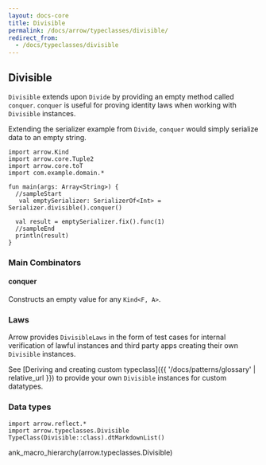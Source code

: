 ```yaml
---
layout: docs-core
title: Divisible
permalink: /docs/arrow/typeclasses/divisible/
redirect_from:
  - /docs/typeclasses/divisible
---
```


## Divisible




`Divisible` extends upon `Divide` by providing an empty method called `conquer`.
`conquer` is useful for proving identity laws when working with `Divisible` instances.

Extending the serializer example from `Divide`, `conquer` would simply serialize data to an empty string.

```kotlin:ank:playground
import arrow.Kind
import arrow.core.Tuple2
import arrow.core.toT
import com.example.domain.*

fun main(args: Array<String>) {
  //sampleStart
   val emptySerializer: SerializerOf<Int> = Serializer.divisible().conquer()

  val result = emptySerializer.fix().func(1)
  //sampleEnd
  println(result)
}
```

### Main Combinators

#### conquer

Constructs an empty value for any `Kind<F, A>`.

### Laws

Arrow provides `DivisibleLaws` in the form of test cases for internal verification of lawful instances and third party apps creating their own `Divisible` instances.

See [Deriving and creating custom typeclass]({{ '/docs/patterns/glossary' | relative_url }}) to provide your own `Divisible` instances for custom datatypes.

### Data types

```kotlin:ank:replace
import arrow.reflect.*
import arrow.typeclasses.Divisible
TypeClass(Divisible::class).dtMarkdownList()
```

ank_macro_hierarchy(arrow.typeclasses.Divisible)